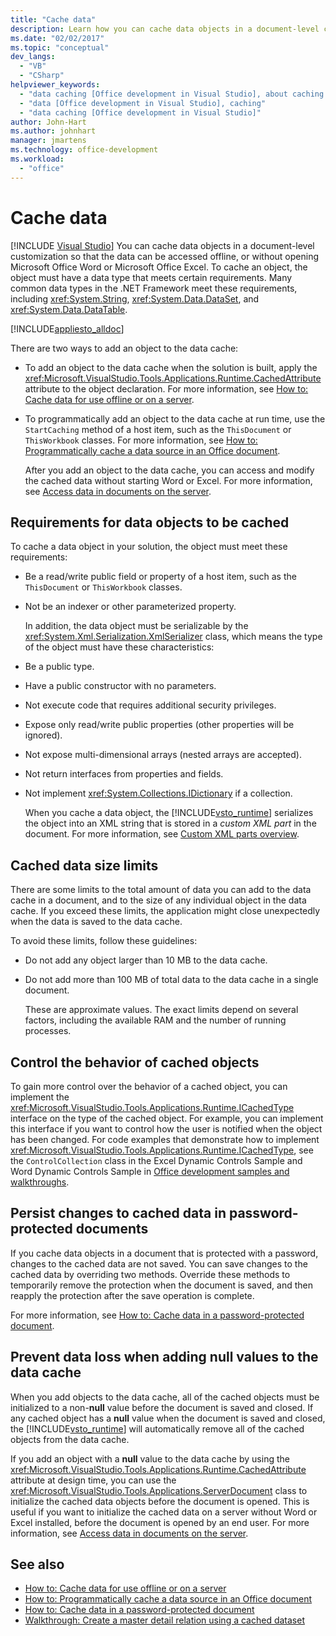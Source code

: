 ```yaml
---
title: "Cache data"
description: Learn how you can cache data objects in a document-level customization so that the data can be accessed offline or without opening Microsoft Office Word or Excel.
ms.date: "02/02/2017"
ms.topic: "conceptual"
dev_langs:
  - "VB"
  - "CSharp"
helpviewer_keywords:
  - "data caching [Office development in Visual Studio], about caching data"
  - "data [Office development in Visual Studio], caching"
  - "data caching [Office development in Visual Studio]"
author: John-Hart
ms.author: johnhart
manager: jmartens
ms.technology: office-development
ms.workload:
  - "office"
---
```

# Cache data

 [!INCLUDE [Visual Studio](~/includes/applies-to-version/vs-windows-only.md)]
  You can cache data objects in a document-level customization so that the data can be accessed offline, or without opening Microsoft Office Word or Microsoft Office Excel. To cache an object, the object must have a data type that meets certain requirements. Many common data types in the .NET Framework meet these requirements, including <xref:System.String>, <xref:System.Data.DataSet>, and <xref:System.Data.DataTable>.

 [!INCLUDE[appliesto_alldoc](../vsto/includes/appliesto-alldoc-md.md)]

 There are two ways to add an object to the data cache:

- To add an object to the data cache when the solution is built, apply the <xref:Microsoft.VisualStudio.Tools.Applications.Runtime.CachedAttribute> attribute to the object declaration. For more information, see [How to: Cache data for use offline or on a server](../vsto/how-to-cache-data-for-use-offline-or-on-a-server.md).

- To programmatically add an object to the data cache at run time, use the `StartCaching` method of a host item, such as the `ThisDocument` or `ThisWorkbook` classes. For more information, see [How to: Programmatically cache a data source in an Office document](../vsto/how-to-programmatically-cache-a-data-source-in-an-office-document.md).

  After you add an object to the data cache, you can access and modify the cached data without starting Word or Excel. For more information, see [Access data in documents on the server](../vsto/accessing-data-in-documents-on-the-server.md).

## Requirements for data objects to be cached
 To cache a data object in your solution, the object must meet these requirements:

- Be a read/write public field or property of a host item, such as the `ThisDocument` or `ThisWorkbook` classes.

- Not be an indexer or other parameterized property.

  In addition, the data object must be serializable by the <xref:System.Xml.Serialization.XmlSerializer> class, which means the type of the object must have these characteristics:

- Be a public type.

- Have a public constructor with no parameters.

- Not execute code that requires additional security privileges.

- Expose only read/write public properties (other properties will be ignored).

- Not expose multi-dimensional arrays (nested arrays are accepted).

- Not return interfaces from properties and fields.

- Not implement <xref:System.Collections.IDictionary> if a collection.

  When you cache a data object, the [!INCLUDE[vsto_runtime](../vsto/includes/vsto-runtime-md.md)] serializes the object into an XML string that is stored in a *custom XML part* in the document. For more information, see [Custom XML parts overview](../vsto/custom-xml-parts-overview.md).

## Cached data size limits
 There are some limits to the total amount of data you can add to the data cache in a document, and to the size of any individual object in the data cache. If you exceed these limits, the application might close unexpectedly when the data is saved to the data cache.

 To avoid these limits, follow these guidelines:

- Do not add any object larger than 10 MB to the data cache.

- Do not add more than 100 MB of total data to the data cache in a single document.

  These are approximate values. The exact limits depend on several factors, including the available RAM and the number of running processes.

## Control the behavior of cached objects
 To gain more control over the behavior of a cached object, you can implement the <xref:Microsoft.VisualStudio.Tools.Applications.Runtime.ICachedType> interface on the type of the cached object. For example, you can implement this interface if you want to control how the user is notified when the object has been changed. For code examples that demonstrate how to implement <xref:Microsoft.VisualStudio.Tools.Applications.Runtime.ICachedType>, see the `ControlCollection` class in the Excel Dynamic Controls Sample and Word Dynamic Controls Sample in [Office development samples and walkthroughs](../vsto/office-development-samples-and-walkthroughs.md).

## Persist changes to cached data in password-protected documents
 If you cache data objects in a document that is protected with a password, changes to the cached data are not saved. You can save changes to the cached data by overriding two methods. Override these methods to temporarily remove the protection when the document is saved, and then reapply the protection after the save operation is complete.

 For more information, see [How to: Cache data in a password-protected document](../vsto/how-to-cache-data-in-a-password-protected-document.md).

## Prevent data loss when adding null values to the data cache
 When you add objects to the data cache, all of the cached objects must be initialized to a non-**null** value before the document is saved and closed. If any cached object has a **null** value when the document is saved and closed, the [!INCLUDE[vsto_runtime](../vsto/includes/vsto-runtime-md.md)] will automatically remove all of the cached objects from the data cache.

 If you add an object with a **null** value to the data cache by using the <xref:Microsoft.VisualStudio.Tools.Applications.Runtime.CachedAttribute> attribute at design time, you can use the <xref:Microsoft.VisualStudio.Tools.Applications.ServerDocument> class to initialize the cached data objects before the document is opened. This is useful if you want to initialize the cached data on a server without Word or Excel installed, before the document is opened by an end user. For more information, see [Access data in documents on the server](../vsto/accessing-data-in-documents-on-the-server.md).

## See also
- [How to: Cache data for use offline or on a server](../vsto/how-to-cache-data-for-use-offline-or-on-a-server.md)
- [How to: Programmatically cache a data source in an Office document](../vsto/how-to-programmatically-cache-a-data-source-in-an-office-document.md)
- [How to: Cache data in a password-protected document](../vsto/how-to-cache-data-in-a-password-protected-document.md)
- [Walkthrough: Create a master detail relation using a cached dataset](../vsto/walkthrough-creating-a-master-detail-relation-using-a-cached-dataset.md)
